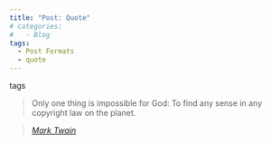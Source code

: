 ```yaml
---
title: "Post: Quote"
# categories:
#   - Blog
tags:
  - Post Formats
  - quote
---
```


tags

> Only one thing is impossible for God: To find any sense in any copyright law on the planet.
  
> <cite><a href="http://www.brainyquote.com/quotes/quotes/m/marktwain163473.html">Mark Twain</a></cite>
